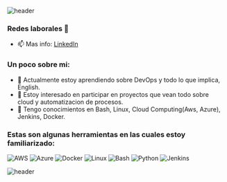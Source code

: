 ![header](https://capsule-render.vercel.app/api?type=waving&color=auto&text=Bienvenido!&height=100&section=header&fontColor=auto)
### Redes laborales 🌟
- 📫 Mas info: [LinkedIn](https://www.linkedin.com/in/matias-eze-espinoza/)
### Un poco sobre mi:
- 🌱 Actualmente estoy aprendiendo sobre DevOps y todo lo que implica, English.
- 👯 Estoy interesado en participar en proyectos que vean todo sobre cloud y automatizacion de procesos.
- 💬 Tengo conocimientos en Bash, Linux, Cloud Computing(Aws, Azure), Jenkins, Docker.
### Estas son algunas herramientas en las cuales estoy familiarizado:

![AWS](https://img.shields.io/badge/-AWS-232F3E?style=flat-square&logo=amazon-aws&logoColor=white)
![Azure](https://img.shields.io/badge/-Azure-0089D6?style=flat-square&logo=microsoft-azure&logoColor=white)
![Docker](https://img.shields.io/badge/-Docker-2496ED?style=flat-square&logo=docker&logoColor=white)
![Linux](https://img.shields.io/badge/-Linux-FCC624?style=flat-square&logo=linux&logoColor=white)
![Bash](https://img.shields.io/badge/-Bash-4EAA25?style=flat-square&logo=gnu-bash&logoColor=white)
![Python](https://img.shields.io/badge/-Python-3776AB?style=flat-square&logo=python&logoColor=white)
![Jenkins](https://img.shields.io/badge/-Jenkins-D24939?style=flat-square&logo=jenkins&logoColor=white)


![header](https://capsule-render.vercel.app/api?type=waving&color=gradient&height=100&section=footer)
